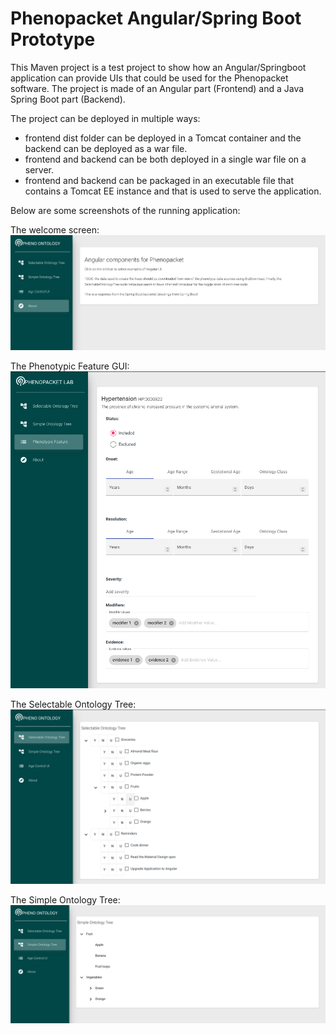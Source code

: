 # Phenopacket Angular/Spring Boot Prototype

This Maven project is a test project to show how an Angular/Springboot application can provide UIs that could be used for the Phenopacket software. The project is made of an Angular part (Frontend) and a Java Spring Boot part (Backend). 

The project can be deployed in  multiple ways: 
* frontend dist folder can be deployed in a Tomcat container and the backend can be deployed as a war file.
* frontend and backend can be both deployed in a single war file on a server.
* frontend and backend can be packaged in an executable file that contains a Tomcat EE instance and that is used to serve the application.

Below are some screenshots of the running application:

The welcome screen:
![Alt text](/resources/welcome-screenshot.png?raw=true)

The Phenotypic Feature GUI:
![Alt text](/resources/phenotypic-feature-screenshot.png?raw=true)

The Selectable Ontology Tree:
![Alt text](/resources/selectable-ontology-screenshot.png?raw=true)

The Simple Ontology Tree:
![Alt text](/resources/simple-ontology-screenshot.png?raw=true)


